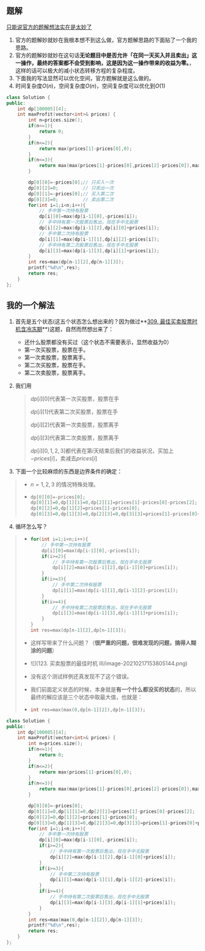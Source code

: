 ## 题解

[只能说官方的题解想法实在是太妙了](https://leetcode-cn.com/problems/best-time-to-buy-and-sell-stock-iii/solution/mai-mai-gu-piao-de-zui-jia-shi-ji-iii-by-wrnt/)

1.  官方的题解妙就妙在我根本想不到这么做，官方题解思路的下面贴了一个我的思路。
2.  官方的题解妙就妙在这句话**无论题目中是否允许「在同一天买入并且卖出」这一操作，最终的答案都不会受到影响，这是因为这一操作带来的收益为零。**，这样的话可以极大的减小状态转移方程的复杂程度。
3.  下面我的写法显然可以优化空间，官方题解就是这么做的。
4.  时间复杂度$O(n)$，空间复杂度$O(n)$，空间复杂度可以优化到$O(1)$

```c++
class Solution {
public:
    int dp[100005][4];
    int maxProfit(vector<int>& prices) {
        int n=prices.size();
        if(n<=1){
            return 0;
        }
        if(n<=2){
            return max(prices[1]-prices[0],0);
        }
        if(n<=3){
            return max(max(prices[1]-prices[0],prices[2]-prices[0]),max(0,prices[2]-prices[1]));
        }

        dp[0][0]=-prices[0];// 只买入一次
        dp[0][2]=0;         // 只卖出一次
        dp[0][1]=-prices[0];// 买入第二次
        dp[0][3]=0;         // 卖出第二次
        for(int i=1;i<n;i++){
            // 手中第一次持有股票
            dp[i][0]=max(dp[i-1][0],-prices[i]);
            // 手中持有第一次股票后售出，现在手中无股票
            dp[i][2]=max(dp[i-1][2],dp[i][0]+prices[i]);
            // 手中第二次持有股票
            dp[i][1]=max(dp[i-1][1],dp[i][2]-prices[i]); 
            // 手中持有第二次股票后售出，现在手中无股票  
            dp[i][3]=max(dp[i-1][3],dp[i][1]+prices[i]);
        }
        int res=max(dp[n-1][2],dp[n-1][3]);
        printf("%d\n",res);
        return res;
    }
};
```



## 我的一个解法

1.  首先是五个状态(这五个状态怎么想出来的？因为做过**[309. 最佳买卖股票时机含冷冻期](https://leetcode-cn.com/problems/best-time-to-buy-and-sell-stock-with-cooldown/)**)这题，自然而然想出来了：

    *   还什么股票都没有买过（这个状态不需要表示，显然收益为$0$）
    *   第一次买股票，股票在手。
    *   第一次卖股票，股票离手。
    *   第二次买股票，股票在手。
    *   第二次卖股票，股票离手。

2.  我们用

    >   $dp[i][0]$代表第一次买股票，股票在手
    >
    >   $dp[i][1]$代表第二次买股票，股票在手
    >
    >   $dp[i][2]$代表第一次卖股票，股票离手
    >
    >   $dp[i][3]$代表第二次卖股票，股票离手
    >
    >   $dp[i][0,1,2,3]$都代表在第$i$天结束后我们的收益状况，买加上$-prices[i]$，卖减去$prices[i]$

3.  下面一个比较麻烦的东西是边界条件的确定：

>   *   $n=1,2,3$ 的情况特殊处理。
>
>   *   ```c++
>       dp[0][0]=-prices[0];
>       dp[0][1]=0,dp[1][1]=0,dp[2][1]=prices[1]-prices[0]-prices[2];
>       dp[0][2]=0,dp[1][2]=prices[1]-prices[0];
>       dp[0][3]=0,dp[1][3]=0,dp[2][3]=0,dp[3][3]=prices[1]-prices[0]+prices[3]-prices[2];
>       ```

4.  循环怎么写？

>   *   ```c++
>       for(int i=1;i<n;i++){
>           // 手中第一次持有股票
>           dp[i][0]=max(dp[i-1][0],-prices[i]);
>           if(i>=2){
>               // 手中持有第一次股票后售出，现在手中无股票
>               dp[i][2]=max(dp[i-1][2],dp[i-1][0]+prices[i]);
>           }
>           if(i>=3){
>               // 手中第二次持有股票
>               dp[i][1]=max(dp[i-1][1],dp[i-1][2]-prices[i]);
>           }
>           if(i>=4){
>               // 手中持有第二次股票后售出，现在手中无股票  
>               dp[i][3]=max(dp[i-1][3],dp[i-1][1]+prices[i]);
>           }
>       }
>       int res=max(dp[n-1][2],dp[n-1][3]);
>       ```
>
>   *   这样写带来了什么问题？（**很严重的问题，很难发现的问题，搞得人糊涂的问题**）
>
>   *   ![](123. 买卖股票的最佳时机 III/image-20210217153805144.png)
>
>   *   没有这个测试样例还真发现不了这个错误。
>
>   *   我们前面定义状态的时候，本身就是**有一个什么都没买的状态**的，所以最终的解应该是三个状态中取最大值，也就是：
>
>   *   ```c++
>       int res=max(max(0,dp[n-1][2]),dp[n-1][3]);
>       ```

```c++
class Solution {
public:
    int dp[100005][4];
    int maxProfit(vector<int>& prices) {
        int n=prices.size();
        if(n<=1){
            return 0;
        }
        if(n<=2){
            return max(prices[1]-prices[0],0);
        }
        if(n<=3){
            return max(max(prices[1]-prices[0],prices[2]-prices[0]),max(0,prices[2]-prices[1]));
        }

        dp[0][0]=-prices[0];
        dp[0][1]=0,dp[1][1]=0,dp[2][1]=prices[1]-prices[0]-prices[2];
        dp[0][2]=0,dp[1][2]=prices[1]-prices[0];
        dp[0][3]=0,dp[1][3]=0,dp[2][3]=0,dp[3][3]=prices[1]-prices[0]+prices[3]-prices[2];
        for(int i=1;i<n;i++){
            // 手中第一次持有股票
            dp[i][0]=max(dp[i-1][0],-prices[i]);
            if(i>=2){
                // 手中持有第一次股票后售出，现在手中无股票
                dp[i][2]=max(dp[i-1][2],dp[i-1][0]+prices[i]);
            }
            if(i>=3){
                // 手中第二次持有股票
                dp[i][1]=max(dp[i-1][1],dp[i-1][2]-prices[i]);
            }
            if(i>=4){
                // 手中持有第二次股票后售出，现在手中无股票  
                dp[i][3]=max(dp[i-1][3],dp[i-1][1]+prices[i]);
            }
        }
        int res=max(max(0,dp[n-1][2]),dp[n-1][3]);
        printf("%d\n",res);
        return res;
    }
};
```


